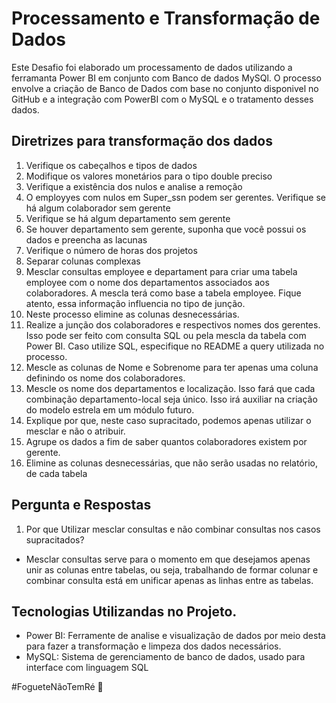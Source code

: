 # Processamento e Transformação de Dados

Este Desafio foi elaborado um processamento de dados utilizando a ferramanta Power BI em conjunto com Banco de dados MySQl.
O processo envolve a criação de Banco de Dados com base no conjunto disponivel no GitHub e a integração com PowerBI com o MySQL e o tratamento desses dados.


## Diretrizes para transformação dos dados

1. Verifique os cabeçalhos e tipos de dados
2. Modifique os valores monetários para o tipo double preciso
3. Verifique a existência dos nulos e analise a remoção
4. O employyes com nulos em Super_ssn podem ser gerentes. Verifique se há algum colaborador sem gerente
5. Verifique se há algum departamento sem gerente
6. Se houver departamento sem gerente, suponha que você possui os dados e preencha as lacunas
7. Verifique o número de horas dos projetos
8. Separar colunas complexas
9. Mesclar consultas employee e departament para criar uma tabela employee com o nome dos departamentos associados aos colaboradores. A mescla terá como base a tabela employee. Fique atento, essa informação influencia no tipo de junção.
10. Neste processo elimine as colunas desnecessárias.
11. Realize a junção dos colaboradores e respectivos nomes dos gerentes. Isso pode ser feito com consulta SQL ou pela mescla da tabela com Power BI. Caso utilize SQL, especifique no README a query utilizada no processo.
12. Mescle as colunas de Nome e Sobrenome para ter apenas uma coluna definindo os nome dos colaboradores.
13. Mescle os nome dos departamentos e localização. Isso fará que cada combinação departamento-local seja único. Isso irá auxiliar na criação do modelo estrela em um módulo futuro.
14. Explique por que, neste caso supracitado, podemos apenas utilizar o mesclar e não o atribuir.
15. Agrupe os dados a fim de saber quantos colaboradores existem por gerente.
16. Elimine as colunas desnecessárias, que não serão usadas no relatório, de cada tabela


## Pergunta e Respostas
1. Por que Utilizar mesclar consultas e não combinar consultas nos casos supracitados?
- Mesclar consultas serve para o momento em que desejamos apenas unir as colunas entre tabelas, ou seja, trabalhando de formar colunar e combinar consulta está em unificar apenas as linhas entre as tabelas.


## Tecnologias Utilizandas no Projeto.

- Power BI: Ferramente de analise e visualização de dados por meio desta para fazer a transformação e limpeza dos dados necessários.
- MySQL: Sistema de gerenciamento de banco de dados, usado para interface com linguagem SQL



 #FogueteNãoTemRé 🚀
